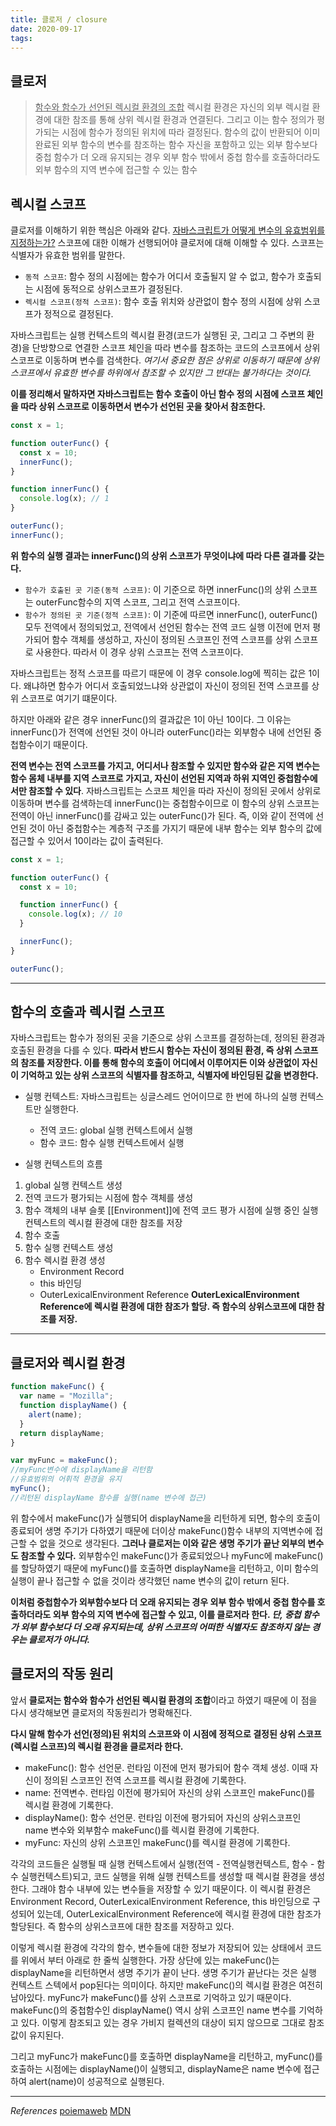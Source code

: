 ```yaml
---
title: 클로저 / closure
date: 2020-09-17
tags:
---
```


## 클로저

> <u>함수와 함수가 선언된 렉시컬 환경의 조합</u>
> 렉시컬 환경은 자신의 외부 렉시컬 환경에 대한 참조를 통해 상위 렉시컬 환경과 연결된다. 그리고 이는 함수 정의가 평가되는 시점에 함수가 정의된 위치에 따라 결정된다.
> 함수의 값이 반환되어 이미 완료된 외부 함수의 변수를 참조하는 함수
> 자신을 포함하고 있는 외부 함수보다 중첩 함수가 더 오래 유지되는 경우 외부 함수 밖에서 중첩 함수를 호출하더라도 외부 함수의 지역 변수에 접근할 수 있는 함수

## 렉시컬 스코프

클로저를 이해하기 위한 핵심은 아래와 같다.
<u>자바스크립트가 어떻게 변수의 유효범위를 지정하는가?</u>
스코프에 대한 이해가 선행되어야 클로저에 대해 이해할 수 있다. 스코프는 식별자가 유효한 범위를 말한다.

- `동적 스코프`: 함수 정의 시점에는 함수가 어디서 호출될지 알 수 없고, 함수가 호출되는 시점에 동적으로 상위스코프가 결정된다.
- `렉시컬 스코프(정적 스코프)`: 함수 호출 위치와 상관없이 함수 정의 시점에 상위 스코프가 정적으로 결정된다.

자바스크립트는 실행 컨텍스트의 렉시컬 환경(코드가 실행된 곳, 그리고 그 주변의 환경)을 단방향으로 연결한 스코프 체인을 따라 변수를 참조하는 코드의 스코프에서 상위 스코프로 이동하며 변수를 검색한다. _여기서 중요한 점은 상위로 이동하기 때문에 상위 스코프에서 유효한 변수를 하위에서 참조할 수 있지만 그 반대는 불가하다는 것이다._

**이를 정리해서 말하자면 자바스크립트는 함수 호출이 아닌 함수 정의 시점에 스코프 체인을 따라 상위 스코프로 이동하면서 변수가 선언된 곳을 찾아서 참조한다.**

```javascript
const x = 1;

function outerFunc() {
  const x = 10;
  innerFunc();
}

function innerFunc() {
  console.log(x); // 1
}

outerFunc();
innerFunc();
```

**위 함수의 실행 결과는 innerFunc()의 상위 스코프가 무엇이냐에 따라 다른 결과를 갖는다.**

- `함수가 호출된 곳 기준(동적 스코프)`: 이 기준으로 하면 innerFunc()의 상위 스코프는 outerFunc함수의 지역 스코프, 그리고 전역 스코프이다.
- `함수가 정의된 곳 기준(정적 스코프)`: 이 기준에 따르면 innerFunc(), outerFunc() 모두 전역에서 정의되었고, 전역에서 선언된 함수는 전역 코드 실행 이전에 먼저 평가되어 함수 객체를 생성하고, 자신이 정의된 스코프인 전역 스코프를 상위 스코프로 사용한다. 따라서 이 경우 상위 스코프는 전역 스코프이다.

자바스크립트는 정적 스코프를 따르기 때문에 이 경우 console.log에 찍히는 값은 1이다. 왜냐하면 함수가 어디서 호출되었느냐와 상관없이 자신이 정의된 전역 스코프를 상위 스코프로 여기기 떄문이다.

하지만 아래와 같은 경우 innerFunc()의 결과값은 1이 아닌 10이다. 그 이유는 innerFunc()가 전역에 선언된 것이 아니라 outerFunc()라는 외부함수 내에 선언된 중첩함수이기 때문이다.

**전역 변수는 전역 스코프를 가지고, 어디서나 참조할 수 있지만 함수와 같은 지역 변수는 함수 몸체 내부를 지역 스코프로 가지고, 자신이 선언된 지역과 하위 지역인 중첩함수에서만 참조할 수 있다**. 자바스크립트는 스코프 체인을 따라 자신이 정의된 곳에서 상위로 이동하며 변수를 검색하는데 innerFunc()는 중첩함수이므로 이 함수의 상위 스코프는 전역이 아닌 innerFunc()를 감싸고 있는 outerFunc()가 된다. 즉, 이와 같이 전역에 선언된 것이 아닌 중첩함수는 계층적 구조를 가지기 때문에 내부 함수는 외부 함수의 값에 접근할 수 있어서 10이라는 값이 출력된다.

```javascript
const x = 1;

function outerFunc() {
  const x = 10;

  function innerFunc() {
    console.log(x); // 10
  }

  innerFunc();
}

outerFunc();
```

---

## 함수의 호출과 렉시컬 스코프

자바스크립트는 함수가 정의된 곳을 기준으로 상위 스코프를 결정하는데, 정의된 환경과 호출된 환경을 다를 수 있다. **따라서 반드시 함수는 자신이 정의된 환경, 즉 상위 스코프의 참조를 저장한다. 이를 통해 함수의 호출이 어디에서 이루어지든 이와 상관없이 자신이 기억하고 있는 상위 스코프의 식별자를 참조하고, 식별자에 바인딩된 값을 변경한다.**

- 실행 컨텍스트: 자바스크립트는 싱글스레드 언어이므로 한 번에 하나의 실행 컨텍스트만 실행한다.

  - 전역 코드: global 실행 컨텍스트에서 실행
  - 함수 코드: 함수 실행 컨텍스트에서 실행

- 실행 컨텍스트의 흐름

1. global 실행 컨텍스트 생성
2. 전역 코드가 평가되는 시점에 함수 객체를 생성
3. 함수 객체의 내부 슬롯 \[[Environment]]에 전역 코드 평가 시점에 실행 중인 실행 컨텍스트의 렉시컬 환경에 대한 참조를 저장
4. 함수 호출
5. 함수 실행 컨텍스트 생성
6. 함수 렉시컬 환경 생성
   - Environment Record
   - this 바인딩
   - OuterLexicalEnvironment Reference
     **OuterLexicalEnvironment Reference에 렉시컬 환경에 대한 참조가 할당. 즉 함수의 상위스코프에 대한 참조를 저장.**

---

## 클로저와 렉시컬 환경

```javascript
function makeFunc() {
  var name = "Mozilla";
  function displayName() {
    alert(name);
  }
  return displayName;
}

var myFunc = makeFunc();
//myFunc변수에 displayName을 리턴함
//유효범위의 어휘적 환경을 유지
myFunc();
//리턴된 displayName 함수를 실행(name 변수에 접근)
```

위 함수에서 makeFunc()가 실행되어 displayName을 리턴하게 되면, 함수의 호출이 종료되어 생명 주기가 다하였기 때문에 더이상 makeFunc()함수 내부의 지역변수에 접근할 수 없을 것으로 생각된다. **그러나 클로저는 이와 같은 생명 주기가 끝난 외부의 변수도 참조할 수 있다.** 외부함수인 makeFunc()가 종료되었으나 myFunc에 makeFunc()를 할당하였기 때문에 myFunc()를 호출하면 displayName을 리턴하고, 이미 함수의 실행이 끝나 접근할 수 없을 것이라 생각했던 name 변수의 값이 return 된다.

**이처럼 중첩함수가 외부함수보다 더 오래 유지되는 경우 외부 함수 밖에서 중첩 함수를 호출하더라도 외부 함수의 지역 변수에 접근할 수 있고, 이를 클로저라 한다. _단, 중첩 함수가 외부 함수보다 더 오래 유지되는데, 상위 스코프의 어떠한 식별자도 참조하지 않는 경우는 클로저가 아니다._**

## 클로저의 작동 원리

앞서 **클로저는 함수와 함수가 선언된 렉시컬 환경의 조합**이라고 하였기 때문에 이 점을 다시 생각해보면 클로저의 작동원리가 명확해진다.

**다시 말해 함수가 선언(정의)된 위치의 스코프와 이 시점에 정적으로 결정된 상위 스코프(렉시컬 스코프)의 렉시컬 환경을 클로저라 한다.**

- makeFunc(): 함수 선언문. 런타임 이전에 먼저 평가되어 함수 객체 생성. 이때 자신이 정의된 스코프인 전역 스코프를 렉시컬 환경에 기록한다.
- name: 전역변수. 런타임 이전에 평가되어 자신의 상위 스코프인 makeFunc()를 렉시컬 환경에 기록한다.
- displayName(): 함수 선언문. 런타임 이전에 평가되어 자신의 상위스코프인 name 변수와 외부함수 makeFunc()를 렉시컬 환경에 기록한다.
- myFunc: 자신의 상위 스코프인 makeFunc()를 렉시컬 환경에 기록한다.

각각의 코드들은 실행될 때 실행 컨텍스트에서 실행(전역 - 전역실행컨텍스트, 함수 - 함수 실행컨텍스트)되고, 코드 실행을 위해 실행 컨텍스트를 생성할 때 렉시컬 환경을 생성한다. 그래야 함수 내부에 있는 변수들을 저장할 수 있기 때문이다. 이 렉시컬 환경은 Environment Record, OuterLexicalEnvironment Reference, this 바인딩으로 구성되어 있는데, OuterLexicalEnvironment Reference에 렉시컬 환경에 대한 참조가 할당된다. 즉 함수의 상위스코프에 대한 참조를 저장하고 있다.

이렇게 렉시컬 환경에 각각의 함수, 변수들에 대한 정보가 저장되어 있는 상태에서 코드를 위에서 부터 아래로 한 줄씩 실행한다. 가장 상단에 있는 makeFunc()는 displayName을 리턴하면서 생명 주기가 끝이 난다. 생명 주기가 끝난다는 것은 실행 컨텍스트 스텍에서 pop된다는 의미이다. 하지만 makeFunc()의 렉시컬 환경은 여전히 남아있다. myFunc가 makeFunc()를 상위 스코프로 기억하고 있기 때문이다. makeFunc()의 중첩함수인 displayName() 역시 상위 스코프인 name 변수를 기억하고 있다. 이렇게 참조되고 있는 경우 가비지 컬렉션의 대상이 되지 않으므로 그대로 참조값이 유지된다.

그리고 myFunc가 makeFunc()를 호출하면 displayName을 리턴하고, myFunc()를 호출하는 시점에는 displayName()이 실행되고, displayName은 name 변수에 접근하여 alert(name)이 성공적으로 실행된다.

---

_References_
[poiemaweb](https://poiemaweb.com/fastcampus/closure#1-%EB%A0%89%EC%8B%9C%EC%BB%AC-%EC%8A%A4%EC%BD%94%ED%94%84)
[MDN](https://developer.mozilla.org/ko/docs/Web/JavaScript/Guide/Closures)
